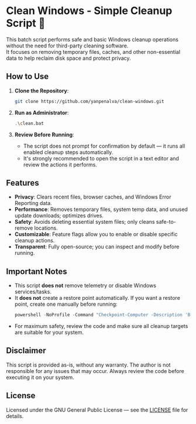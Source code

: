 # Clean Windows - Simple Cleanup Script 🧹

This batch script performs safe and basic Windows cleanup operations without the need for third-party cleaning software.  
It focuses on removing temporary files, caches, and other non-essential data to help reclaim disk space and protect privacy.

## How to Use

1. **Clone the Repository**:
   ```bash
   git clone https://github.com/yanpenalva/clean-windows.git
   ```

2. **Run as Administrator**:
   ```bash
   .\clean.bat
   ```

3. **Review Before Running**:
   - The script does not prompt for confirmation by default — it runs all enabled cleanup steps automatically.
   - It's strongly recommended to open the script in a text editor and review the actions it performs.

## Features

- **Privacy**: Clears recent files, browser caches, and Windows Error Reporting data.
- **Performance**: Removes temporary files, system temp data, and unused update downloads; optimizes drives.
- **Safety**: Avoids deleting essential system files; only cleans safe-to-remove locations.
- **Customizable**: Feature flags allow you to enable or disable specific cleanup actions.
- **Transparent**: Fully open-source; you can inspect and modify before running.

## Important Notes

- This script **does not** remove telemetry or disable Windows services/tasks.  
- It **does not** create a restore point automatically. If you want a restore point, create one manually before running:
  ```powershell
  powershell -NoProfile -Command "Checkpoint-Computer -Description 'Before Clean Windows'"
  ```
- For maximum safety, review the code and make sure all cleanup targets are suitable for your system.

## Disclaimer

This script is provided as-is, without any warranty. The author is not responsible for any issues that may occur. Always review the code before executing it on your system.

## License

Licensed under the GNU General Public License — see the [LICENSE](LICENSE) file for details.
